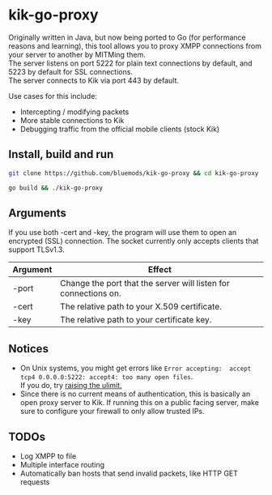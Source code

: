 # kik-go-proxy

Originally written in Java, but now being ported to Go (for performance reasons and learning), this tool allows you to proxy XMPP connections from your server to another by MITMing them.
<br>
The server listens on port 5222 for plain text connections by default, and 5223 by default for SSL connections.
<br>
The server connects to Kik via port 443 by default.

Use cases for this include:
- Intercepting / modifying packets
- More stable connections to Kik
- Debugging traffic from the official mobile clients (stock Kik)

## Install, build and run

```bash
git clone https://github.com/bluemods/kik-go-proxy && cd kik-go-proxy
```
```bash
go build && ./kik-go-proxy
```

## Arguments
If you use both -cert and -key, the program will use them to open an encrypted (SSL) connection.
The socket currently only accepts clients that support TLSv1.3.

| Argument | Effect                                                          |
|----------|-----------------------------------------------------------------|
| -port    | Change the port that the server will listen for connections on. |
| -cert    | The relative path to your X.509 certificate.                    |
| -key     | The relative path to your certificate key.                      |

## Notices
- On Unix systems, you might get errors like ```Error accepting:  accept tcp4 0.0.0.0:5222: accept4: too many open files```.<br> If you do, try [raising the ulimit.](https://stackoverflow.com/a/32325509)
- Since there is no current means of authentication, this is basically an open proxy server to Kik. If running this on a public facing server, make sure to configure your firewall to only allow trusted IPs.

## TODOs
- Log XMPP to file
- Multiple interface routing
- Automatically ban hosts that send invalid packets, like HTTP GET requests
